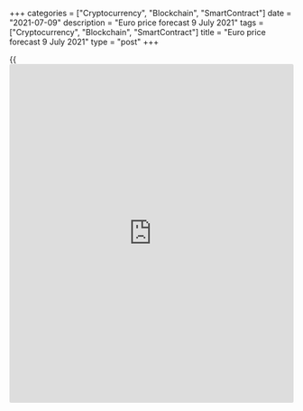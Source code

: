 +++
categories = ["Cryptocurrency", "Blockchain", "SmartContract"]
date = "2021-07-09"
description = "Euro price forecast 9 July 2021"
tags = ["Cryptocurrency", "Blockchain", "SmartContract"]
title = "Euro price forecast 9 July 2021"
type = "post"
+++

{{<iframe id="large-banner" src="https://www.bounty.group/#slide=20.0" width="100%" height="600" scrolling="no" style="border: 0px solid rgb(216, 221, 230); border-radius: 3px;">}}

2021-07-09

2021-07-09

Euro ready to compromise. Forecast as of 09.07.2021Dmitri Demidenko

The European Central Bank does not intend to copy the Fed's strategy,
but the Governing Council’s members are ready for a compromise. However,
the euro-are GDP and inflation a lower than in the USA. How will the
euro perform? Let us discuss the Forex outlook and make up a [EURUSD][1]
trading plan.

## Weekly euro fundamental forecast

I am surprised with the [EURUSD][2] rally up from the three-month lows.
Why are people buying the euro if the euro-area economy is growing
slower than the US, and the ECB intends to maintain monetary stimulus
longer than the Fed? It is especially strange ahead of the European
Central Bank strategy review when the regulator is likely to signal its
willingness to follow the Fed’s [policy](https://www.fintechee.com/policy/) of average inflation targeting.

Of course, there were reasons for the [EURUSD][2] rally. First, some
people could learn that the ECB will not copy the new Fed strategy,
including stimulating inflation to indicate an average value of 2%.
Second, the lower global risk appetite due to the spread of the COVID-19
delta variant presses down the emerging markets' currencies and makes
carry traders exit risky currencies’ longs and buy funding currencies,
including the yen and the euro.

US stock indexes were falling as [investor](https://www.fintechee.com/tutorial-for-forex-trading/investor-mode/)s were concerned about the
deterioration of the epidemiological situation in the world and the
growing risks of the US GDP downturn due to the increase in unemployment
and supply disruptions. The stock market’s upward correction allowed the
EMs’ currencies to recover a bit and the [EURUSD][2] bears to compensate
for a part of their losses.

### Dynamics of US stock indexes

 _Source_ _: Wall Street Journal._

According to Christine Lagarde, the ECB doesn’t pursue the average
inflation targeting similar to the Fed. It will allow the CPI to exceed
its 2% target but won’t stimulate consumer prices to reach the average
value.

### Dynamics of euro-area inflation



 _Source_ _: Bloomberg_

The ECB position, in this regard, may seem less dovish than that of the
Fed. However, it is rather a compromise between the supporters of
monetary expansion and their opponents within the Governing Council.
Although Capital Economics analysts say the new strategy "would sound
the death-knell for the Bundesbank tradition,” the CPI surpassing the 2%
target is presented as temporary. This is a clear concession to Jens
Weidmann and other ECB hawks, who have repeatedly opposed the use of
emergency measures under normal conditions.

The ECB looks more patient than before, and Christine Lagarde stressed
the difference in the economic expansion and monetary [policy](https://www.fintechee.com/policy/) of the euro
area and US. She says the ECB is not going to end the PEPP, although the
Fed could scale back the QE earlier than expected. The US inflation is
5% up and the GDP is up by 7%, while the euro-area peers grow by less
than 2% and 4.5% respectively. Therefore, the [EURUSD][2] uptrend will
hardly resume.

### Weekly [EURUSD][2] trading plan

Of course, the euro won’t crash dramatically. New coronavirus variants
will bother [investor](https://www.fintechee.com/tutorial-for-forex-trading/investor-mode/)s from time to time, making them worry about
potential economic downturns, I believe humanity will get over the
pandemic. Therefore, it is relevant to sell the [EURUSD][2] on the rise
towards 1.19, 1.193, and 1.1965. The bulls’ inability to consolidate the
price above 1.185 is also a reason to sell.



## Price chart of EURUSD in real time mode

The content of this article reflects the author’s opinion and does not
necessarily reflect the official position of LiteForex. The material
published on this page is provided for informational purposes only and
should not be considered as the provision of investment advice for the
purposes of Directive 2004/39/EC.

Rate this article:

{{value}}

( {{count}} {{title}} )

   1. my.liteforex.com/trading/chart?symbol=EURUSD&returnUrl=true
   2. my.liteforex.com/trading/chart?symbol=EURUSD&returnUrl=true